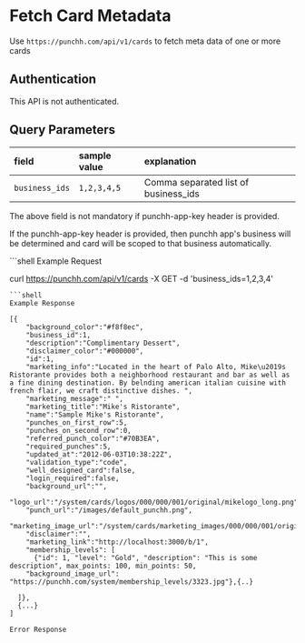 # Fetch Card Metadata

<p>Use <code>https://punchh.com/api/v1/cards</code> to fetch meta data of one or more cards</p>
<h2><a aria-hidden="true" href="#authentication" class="anchor" id="user-content-authentication"><span class="octicon octicon-link"></span></a>Authentication</h2>
<p>This API is not authenticated.</p>
<h2><a aria-hidden="true" href="#query-parameters" class="anchor" id="user-content-query-parameters"><span class="octicon octicon-link"></span></a>Query Parameters</h2>
<table>
  <thead>
    <tr>
      <th align="left"><strong>field</strong></th>
      <th align="left"><strong>sample value</strong></th>
      <th align="left"><strong>explanation</strong></th>
    </tr>
  </thead>
  <tbody>
    <tr>
      <td align="left"><code>business_ids</code></td>
      <td align="left"><code>1,2,3,4,5</code></td>
      <td align="left">Comma separated list of business_ids</td>
    </tr>
  </tbody>
</table>
<p>The above field is not mandatory if punchh-app-key header is provided.</p>
<p>If the punchh-app-key header is provided, then punchh app's business will be determined and card will be scoped to that business automatically.</p>
```shell
Example Request

curl https://punchh.com/api/v1/cards -X GET -d 'business_ids=1,2,3,4'
```
```shell
Example Response

[{
    "background_color":"#f8f8ec",
    "business_id":1,
    "description":"Complimentary Dessert",
    "disclaimer_color":"#000000",
    "id":1,
    "marketing_info":"Located in the heart of Palo Alto, Mike\u2019s Ristorante provides both a neighborhood restaurant and bar as well as a fine dining destination. By belnding american italian cuisine with french flair, we craft distinctive dishes. ",
    "marketing_message":" ",
    "marketing_title":"Mike's Ristorante",
    "name":"Sample Mike's Ristorante",
    "punches_on_first_row":5,
    "punches_on_second_row":0,
    "referred_punch_color":"#70B3EA",
    "required_punches":5,
    "updated_at":"2012-06-03T10:38:22Z",
    "validation_type":"code",
    "well_designed_card":false,
    "login_required":false,
    "background_url":"",
    "logo_url":"/system/cards/logos/000/000/001/original/mikelogo_long.png",
    "punch_url":"/images/default_punchh.png",
    "marketing_image_url":"/system/cards/marketing_images/000/000/001/original/mikelogo.png",
    "disclaimer":"",
    "marketing_link":"http://localhost:3000/b/1",
    "membership_levels": [
      {"id": 1, "level": "Gold", "description": "This is some description", max_points: 100, min_points: 50,
    "background_image_url": "https://punchh.com/system/membership_levels/3323.jpg"},{..}

  ]},
  {...}
]
```
```shell
Error Response
```